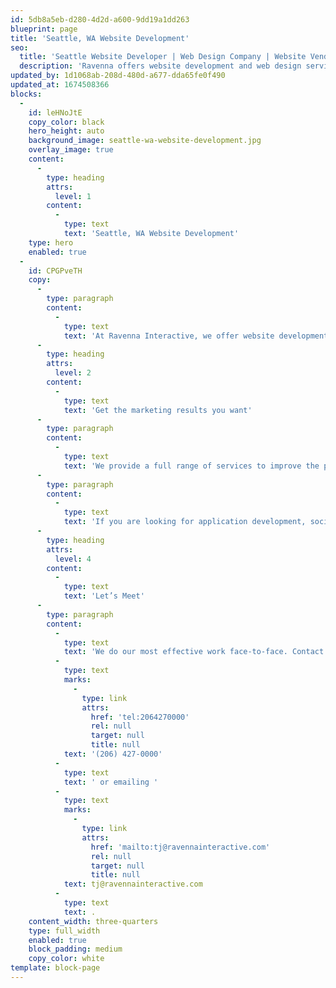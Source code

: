 ```yaml
---
id: 5db8a5eb-d280-4d2d-a600-9dd19a1dd263
blueprint: page
title: 'Seattle, WA Website Development'
seo:
  title: 'Seattle Website Developer | Web Design Company | Website Vendor'
  description: 'Ravenna offers website development and web design services in Seattle WA. Our web developers not only aim to make sure your website is fast and responsive, but we also ensure that it works to retain customer leads and engage potential clients.'
updated_by: 1d1068ab-208d-480d-a677-dda65fe0f490
updated_at: 1674508366
blocks:
  -
    id: leHNoJtE
    copy_color: black
    hero_height: auto
    background_image: seattle-wa-website-development.jpg
    overlay_image: true
    content:
      -
        type: heading
        attrs:
          level: 1
        content:
          -
            type: text
            text: 'Seattle, WA Website Development'
    type: hero
    enabled: true
  -
    id: CPGPveTH
    copy:
      -
        type: paragraph
        content:
          -
            type: text
            text: 'At Ravenna Interactive, we offer website development and design services in Seattle, WA, and the surrounding areas. Our boutique branding and design services work with companies at all stages of development, from startups to well-established midsize and large-sized businesses. Whether you are just starting and need a website or want to increase your marketing results, we can provide you with the right solutions.'
      -
        type: heading
        attrs:
          level: 2
        content:
          -
            type: text
            text: 'Get the marketing results you want'
      -
        type: paragraph
        content:
          -
            type: text
            text: 'We provide a full range of services to improve the profitability of your business with real and measurable results. As an experienced website developer, we not only aim to make sure your website is fast and responsive, but we also ensure that it works to retain customer leads and engage potential clients. We use the most potent marketing strategies so you can finally start seeing the type of results you are hoping for in your business.'
      -
        type: paragraph
        content:
          -
            type: text
            text: 'If you are looking for application development, social media apps, web design services, and web development, Ravenna Interactive can provide the services you need. Contact us to discuss your website design or development idea for your Seattle business. We look forward to providing the cutting-edge services your business can benefit from.'
      -
        type: heading
        attrs:
          level: 4
        content:
          -
            type: text
            text: 'Let’s Meet'
      -
        type: paragraph
        content:
          -
            type: text
            text: 'We do our most effective work face-to-face. Contact us to discuss your website needs in Seattle, WA by calling us at '
          -
            type: text
            marks:
              -
                type: link
                attrs:
                  href: 'tel:2064270000'
                  rel: null
                  target: null
                  title: null
            text: '(206) 427-0000'
          -
            type: text
            text: ' or emailing '
          -
            type: text
            marks:
              -
                type: link
                attrs:
                  href: 'mailto:tj@ravennainteractive.com'
                  rel: null
                  target: null
                  title: null
            text: tj@ravennainteractive.com
          -
            type: text
            text: .
    content_width: three-quarters
    type: full_width
    enabled: true
    block_padding: medium
    copy_color: white
template: block-page
---
```

